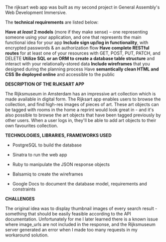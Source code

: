 The rijksart web app was built as my second project in General Assembly's Web Development Immersive.

The **technical requirements** are listed below:

**Have at _least_ 2 models** (more if they make sense) – one representing someone using your application, and one that represents the main functional idea for your app
**Include sign up/log in functionality**, with encrypted passwords & an authorization flow
**Have complete RESTful routes** for at least one of your resources with GET, POST, PUT, PATCH, and DELETE
**Utilize SQL or an ORM to create a database table structure** and interact with your relationally-stored data
**Include wireframes** that you designed during the planning process
Have **semantically clean HTML and CSS**
**Be deployed online** and accessible to the public

**DESCRIPTION OF THE RIJKSART APP**

The Rijksmuseum in Amsterdam has an impressive art collection which is made available in digital form.
The Rijksart app enables users to browse the collection, and find high-res images of pieces of art.
These art objects can be tagged with rooms in the home a reprint would look great in - and it's also possible to browse the art objects that have been tagged previously by other users.
When a user logs in, they'll be able to add art objects to their own favourites collection.

**TECHNOLOGIES, LIBRARIES, FRAMEWORKS USED**

* PostgreSQL to build the database
* Sinatra to run the web app
* Ruby to manipulate the JSON response objects

* Balsamiq to create the wireframes
* Google Docs to document the database model, requirements and constraints

**CHALLENGES**

The original idea was to display thumbnail images of every search result - something that should be easily feasible according to the API documentation. Unfortunately for me I later learned there is a known issue where image_urls are not included in the response, and the Rijksmuseum server generated an error when I made too many requests in my workaround solution. 
